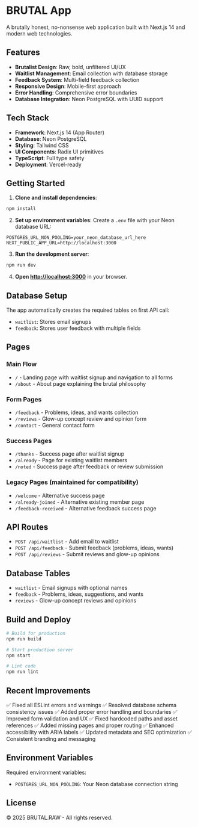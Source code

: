 # BRUTAL App

A brutally honest, no-nonsense web application built with Next.js 14 and modern web technologies.

## Features

- **Brutalist Design**: Raw, bold, unfiltered UI/UX
- **Waitlist Management**: Email collection with database storage
- **Feedback System**: Multi-field feedback collection
- **Responsive Design**: Mobile-first approach
- **Error Handling**: Comprehensive error boundaries
- **Database Integration**: Neon PostgreSQL with UUID support

## Tech Stack

- **Framework**: Next.js 14 (App Router)
- **Database**: Neon PostgreSQL
- **Styling**: Tailwind CSS
- **UI Components**: Radix UI primitives
- **TypeScript**: Full type safety
- **Deployment**: Vercel-ready

## Getting Started

1. **Clone and install dependencies**:
```bash
npm install
```

2. **Set up environment variables**:
Create a `.env` file with your Neon database URL:
```env
POSTGRES_URL_NON_POOLING=your_neon_database_url_here
NEXT_PUBLIC_APP_URL=http://localhost:3000
```

3. **Run the development server**:
```bash
npm run dev
```

4. **Open [http://localhost:3000](http://localhost:3000)** in your browser.

## Database Setup

The app automatically creates the required tables on first API call:

- `waitlist`: Stores email signups
- `feedback`: Stores user feedback with multiple fields

## Pages

### Main Flow
- `/` - Landing page with waitlist signup and navigation to all forms
- `/about` - About page explaining the brutal philosophy

### Form Pages
- `/feedback` - Problems, ideas, and wants collection
- `/reviews` - Glow-up concept review and opinion form
- `/contact` - General contact form

### Success Pages
- `/thanks` - Success page after waitlist signup
- `/already` - Page for existing waitlist members
- `/noted` - Success page after feedback or review submission

### Legacy Pages (maintained for compatibility)
- `/welcome` - Alternative success page
- `/already-joined` - Alternative existing member page
- `/feedback-received` - Alternative feedback success page

## API Routes

- `POST /api/waitlist` - Add email to waitlist
- `POST /api/feedback` - Submit feedback (problems, ideas, wants)
- `POST /api/reviews` - Submit reviews and glow-up opinions

## Database Tables

- `waitlist` - Email signups with optional names
- `feedback` - Problems, ideas, suggestions, and wants
- `reviews` - Glow-up concept reviews and opinions

## Build and Deploy

```bash
# Build for production
npm run build

# Start production server
npm start

# Lint code
npm run lint
```

## Recent Improvements

✅ Fixed all ESLint errors and warnings
✅ Resolved database schema consistency issues
✅ Added proper error handling and boundaries
✅ Improved form validation and UX
✅ Fixed hardcoded paths and asset references
✅ Added missing pages and proper routing
✅ Enhanced accessibility with ARIA labels
✅ Updated metadata and SEO optimization
✅ Consistent branding and messaging

## Environment Variables

Required environment variables:

- `POSTGRES_URL_NON_POOLING`: Your Neon database connection string

## License

© 2025 BRUTAL.RAW - All rights reserved.
